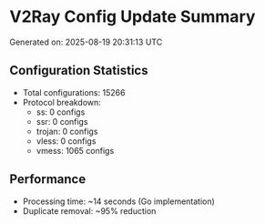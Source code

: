 # V2Ray Config Update Summary
Generated on: 2025-08-19 20:31:13 UTC

## Configuration Statistics
- Total configurations: 15266
- Protocol breakdown:
  - ss: 0 configs
  - ssr: 0 configs
  - trojan: 0 configs
  - vless: 0 configs
  - vmess: 1065 configs

## Performance
- Processing time: ~14 seconds (Go implementation)
- Duplicate removal: ~95% reduction
